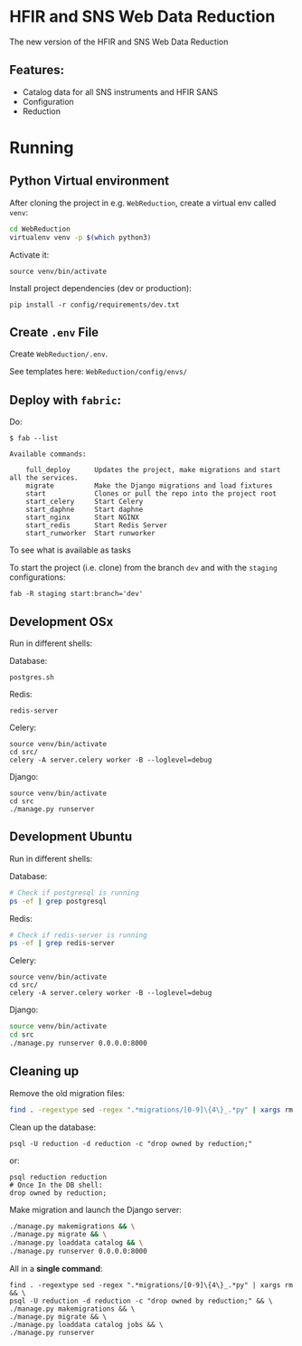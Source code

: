 # HFIR and SNS Web Data Reduction

The new version of the HFIR and SNS Web Data Reduction

## Features:

- Catalog data for all SNS instruments and HFIR SANS
- Configuration
- Reduction

# Running

## Python Virtual environment

After cloning the project in e.g. `WebReduction`, create a virtual env called `venv`:

```sh
cd WebReduction
virtualenv venv -p $(which python3)
```

Activate it:

```
source venv/bin/activate
```

Install project dependencies (dev or production):

```
pip install -r config/requirements/dev.txt
```

## Create `.env` File

Create `WebReduction/.env`.

See templates here:
`WebReduction/config/envs/`

## Deploy with `fabric`:

Do:
```
$ fab --list

Available commands:

    full_deploy      Updates the project, make migrations and start all the services.
    migrate          Make the Django migrations and load fixtures
    start            Clones or pull the repo into the project root
    start_celery     Start Celery
    start_daphne     Start daphne
    start_nginx      Start NGINX
    start_redis      Start Redis Server
    start_runworker  Start runworker

```

To see what is available as tasks

To start the project (i.e. clone) from the branch `dev` and with the `staging` configurations:

```
fab -R staging start:branch='dev'
```

## Development OSx

Run in different shells:

Database:

```
postgres.sh
```

Redis:

```
redis-server
```

Celery:

```
source venv/bin/activate
cd src/
celery -A server.celery worker -B --loglevel=debug
```

Django:

```
source venv/bin/activate
cd src
./manage.py runserver
```

## Development Ubuntu

Run in different shells:

Database:

```sh
# Check if postgresql is running
ps -ef | grep postgresql
```

Redis:

```sh
# Check if redis-server is running
ps -ef | grep redis-server
```

Celery:

```
source venv/bin/activate
cd src/
celery -A server.celery worker -B --loglevel=debug
```

Django:

```sh
source venv/bin/activate
cd src
./manage.py runserver 0.0.0.0:8000
```

## Cleaning up

Remove the old migration files:

```sh
find . -regextype sed -regex ".*migrations/[0-9]\{4\}_.*py" | xargs rm
```

Clean up the database:
```
psql -U reduction -d reduction -c "drop owned by reduction;" 
```
or:
```
psql reduction reduction
# Once In the DB shell:
drop owned by reduction;
```


Make migration and launch the Django server:

```sh
./manage.py makemigrations && \
./manage.py migrate && \
./manage.py loaddata catalog && \
./manage.py runserver 0.0.0.0:8000
```


All in a **single command**:

```
find . -regextype sed -regex ".*migrations/[0-9]\{4\}_.*py" | xargs rm && \
psql -U reduction -d reduction -c "drop owned by reduction;" && \
./manage.py makemigrations && \
./manage.py migrate && \
./manage.py loaddata catalog jobs && \
./manage.py runserver
```
